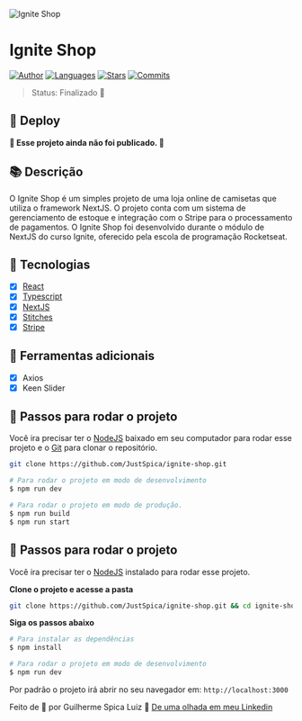 ![Ignite Shop](https://github.com/JustSpica/ignite-shop/assets/75824415/d6c0f434-4129-40e5-9b74-7e229860210b)

# Ignite Shop
[![Author](https://img.shields.io/badge/author-JustSpica-00875F?style=flat-square)](https://github.com/JustSpica)
[![Languages](https://img.shields.io/github/languages/count/JustSpica/ignite-shop?color=00875F&style=flat-square)](#)
[![Stars](https://img.shields.io/github/stars/JustSpica/ignite-shop?color=00875F&style=flat-square)](https://github.com/JustSpica/ignite-shop/stargazers)
[![Commits](https://img.shields.io/github/last-commit/JustSpica/ignite-shop?color=00875F&style=flat-square)](#)

> Status: Finalizado 🎉

## 📢 Deploy
**🚧 Esse projeto ainda não foi publicado. 🚧**

## 📚 Descrição

O Ignite Shop é um simples projeto de uma loja online de camisetas que utiliza o framework NextJS. O projeto conta com um sistema de gerenciamento de estoque e integração com o Stripe para o processamento de pagamentos. O Ignite Shop foi desenvolvido durante o módulo de NextJS do curso Ignite, oferecido pela escola de programação Rocketseat.

## 🌟 Tecnologias
- [X] [React](https://react.dev/)
- [X] [Typescript](https://www.typescriptlang.org/)
- [X] [NextJS](https://nextjs.org/)
- [X] [Stitches](https://stitches.dev/)
- [X] [Stripe](https://stripe.com)

## 🔨 Ferramentas adicionais
- [X] Axios
- [X] Keen Slider

## 🚪 Passos para rodar o projeto
Você ira precisar ter o [NodeJS](https://nodejs.org/en/) baixado em seu computador para rodar esse projeto e o [Git](https://git-scm.com/downloads) para clonar o repositório.
```bash
git clone https://github.com/JustSpica/ignite-shop.git

# Para rodar o projeto em modo de desenvolvimento
$ npm run dev

# Para rodar o projeto em modo de produção.
$ npm run build
$ npm run start
```

## 🚪 Passos para rodar o projeto
Você ira precisar ter o [NodeJS](https://nodejs.org/en/) instalado para rodar esse projeto.

**Clone o projeto e acesse a pasta**
```bash
git clone https://github.com/JustSpica/ignite-shop.git && cd ignite-shop
```

**Siga os passos abaixo**
```bash
# Para instalar as dependências
$ npm install

# Para rodar o projeto em modo de desenvolvimento
$ npm run dev
```
Por padrão o projeto irá abrir no seu navegador em: `http://localhost:3000`

Feito de 💖 por Guilherme Spica Luiz 👋 [De uma olhada em meu Linkedin](https://www.linkedin.com/in/guilhermespicaluiz)
